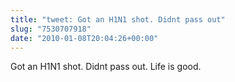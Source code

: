 ```yaml
---
title: "tweet: Got an H1N1 shot. Didnt pass out"
slug: "7530707918"
date: "2010-01-08T20:04:26+00:00"
---
```

Got an H1N1 shot. Didnt pass out. Life is good.